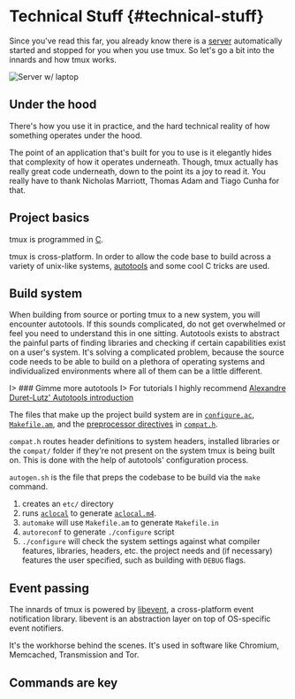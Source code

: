 # Technical Stuff {#technical-stuff}

Since you've read this far, you already know there is a [server](#server)
automatically started and stopped for you when you use tmux. So let's go a bit
into the innards and how tmux works.

![Server w/ laptop](images/info/server-with-laptop.png)

## Under the hood

There's how you use it in practice, and the hard technical reality of how something
operates under the hood.

The point of an application that's built for you to use is it elegantly hides that
complexity of how it operates underneath. Though, tmux actually has really great
code underneath, down to the point its a joy to read it. You really have to thank
Nicholas Marriott, Thomas Adam and Tiago Cunha for that.

## Project basics

tmux is programmed in [C](https://en.wikipedia.org/wiki/C_(programming_language)).

tmux is cross-platform. In order to allow the code base to build across a
variety of unix-like systems, [autotools](https://www.gnu.org/software/automake/manual/html_node/Autotools-Introduction.html)
and some cool C tricks are used.

## Build system

When building from source or porting tmux to a new system, you will encounter
autotools. If this sounds complicated, do not get overwhelmed or feel you need
to understand this in one sitting. Autotools exists to abstract the painful
parts of finding libraries and checking if certain capabilities exist on a
user's system. It's solving a complicated problem, because the source code needs
to be able to build on a plethora of operating systems and individualized
environments where all of them can be a little different.

I> ### Gimme more autotools
I> For tutorials I highly recommend [Alexandre Duret-Lutz' Autotools introduction](https://www.lrde.epita.fr/~adl/autotools.html)

The files that make up the project build system are in [`configure.ac`](https://github.com/tmux/tmux/blob/master/configure.ac),
[`Makefile.am`](https://github.com/tmux/tmux/blob/master/Makefile.am), and the
[preprocessor directives](https://en.wikipedia.org/wiki/C_preprocessor#Conditional_compilation)
in [`compat.h`](https://github.com/tmux/tmux/blob/master/compat.h).

`compat.h` routes header definitions to system headers, installed libraries or
the `compat/` folder if they're not present on the system tmux is being built
on. This is done with the help of autotools' configuration process.

`autogen.sh` is the file that preps the codebase to be build via the `make`
command.

1. creates an `etc/` directory
2. runs [`aclocal`](https://www.gnu.org/software/automake/manual/html_node/aclocal-Invocation.html)
   to generate [`aclocal.m4`](https://stackoverflow.com/questions/1970926/whats-the-point-of-aclocal).
3. `automake` will use `Makefile.am` to generate `Makefile.in`
4. `autoreconf` to generate `./configure` script
5. `./configure` will check the system settings against what compiler features,
   libraries, headers, etc. the project needs and (if necessary) features the
   user specified, such as building with `DEBUG` flags.

## Event passing

The innards of tmux is powered by [libevent](http://libevent.org/), a cross-platform event
notification library. libevent is an abstraction layer on top of OS-specific event notifiers.

It's the workhorse behind the scenes. It's used in software like Chromium,
Memcached, Transmission and Tor.

## Commands are key


